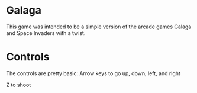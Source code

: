 # Galaga
This game was intended to be a simple version of the arcade games Galaga and Space Invaders with a twist.

# Controls
The controls are pretty basic:
Arrow keys to go up, down, left, and right

Z to shoot
